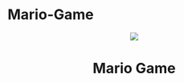 # Mario-Game

<p align="center">
  <img src="src/imagens/game-over.gif">
</p>
<h1 align="center">
  Mario Game
</h1>

